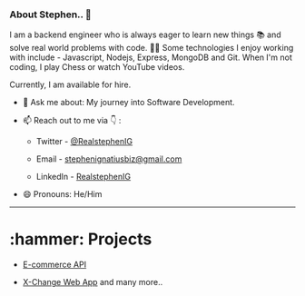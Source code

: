 ### About Stephen.. 👋

I am a backend engineer who is always eager to learn new things 📚 and solve real world problems with code. 👨‍💻
Some technologies I enjoy working with include - Javascript, Nodejs, Express, MongoDB and Git. When I'm not coding, I play Chess or watch YouTube videos.

Currently, I am available for hire.


- 💬 Ask me about: My journey into Software Development.

- 📫 Reach out to me via :point_down: :
  -  Twitter - [@RealstephenIG](https://twitter.com/REALSTEPHENIG?t=8OzlcGr6SDDfAhoSAae53Q&s=09)

  - Email - stephenignatiusbiz@gmail.com
                    
  - LinkedIn - [RealstephenIG](https://www.linkedin.com/in/stephen-ignatius-a5422022b)

- 😄 Pronouns: He/Him

<hr>

 <h1> :hammer: Projects</h1>
 
 - [E-commerce API](https://agu-nigeria.herokuapp.com/index)
 
 - [X-Change Web App](https://x-change-mail-sender.herokuapp.com/) and many more..
